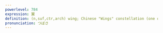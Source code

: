 ```yaml
---
powerlevel: 784
expression: 翼
definition: (n,suf,ctr,arch) wing; Chinese "Wings" constellation (one of the 28 mansions); counter for birds or bird wings; (P)
pronunciation: つばさ
---
```

